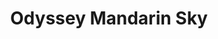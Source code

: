 ---
title: Odyssey Mandarin Sky  
category: Eau de Parfum  
gender: Male  
img: odyssey-mandarin-sky.png  
description: Odyssey Mandarin Sky Eau de Parfum es una fragancia masculina vibrante y envolvente que combina notas cítricas con un fondo cálido y amaderado. Su salida de mandarina, naranja, azafrán y salvia da paso a un corazón dulce de caramelo, haba tonka y cempasúchil. El fondo de ambroxan, vetiver y cedro aporta profundidad y elegancia, ideal para quienes buscan una esencia moderna con carácter.
price: 26400
---